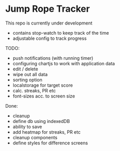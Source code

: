# Jump Rope Tracker

 This repo is currently under development

- contains stop-watch to keep track of the time
- adjustable config to track progress

TODO:
- push notifications (with running timer)
- configuring chartjs to work with application data
- edit / delete
- wipe out all data
- sorting option
- localstorage for target score
- calc. streaks, PR etc
- font-sizes acc. to screen size


Done:
- cleanup
- define db using indexedDB
- ability to save
- add heatmap for streaks, PR etc
- cleanup components
- define styles for difference screens
